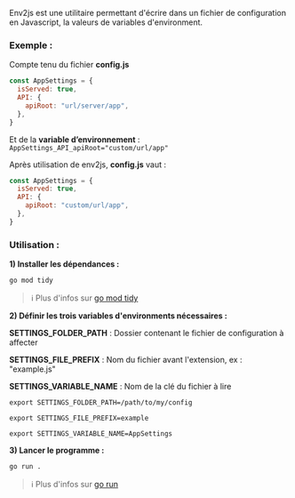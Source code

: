 Env2js est une utilitaire permettant d'écrire dans un fichier de configuration en Javascript, la valeurs de variables d'environment.

### Exemple :

Compte tenu du fichier **config.js**
```js
const AppSettings = {
  isServed: true,
  API: {
    apiRoot: "url/server/app",
  },
}
```

Et de la **variable d’environnement** :
`AppSettings_API_apiRoot="custom/url/app"`


Après utilisation de env2js, **config.js** vaut :
```js
const AppSettings = {
  isServed: true,
  API: {
    apiRoot: "custom/url/app",
  },
}
```

### Utilisation :

**1) Installer les dépendances :**

```bash
go mod tidy
```

> :information_source: Plus d'infos sur [go mod tidy](https://go.dev/ref/mod#go-mod-tidy)

**2) Définir les trois variables d'environments nécessaires :**

**SETTINGS_FOLDER_PATH** : Dossier contenant le fichier de configuration à affecter

**SETTINGS_FILE_PREFIX** : Nom du fichier avant l'extension, ex : "example.js"

**SETTINGS_VARIABLE_NAME** : Nom de la clé du fichier à lire


`export SETTINGS_FOLDER_PATH=/path/to/my/config`

`export SETTINGS_FILE_PREFIX=example`

`export SETTINGS_VARIABLE_NAME=AppSettings`


**3) Lancer le programme :**

```bash
go run .
```
> :information_source: Plus d'infos sur [go run](https://pkg.go.dev/cmd/go#hdr-Compile_and_run_Go_program)